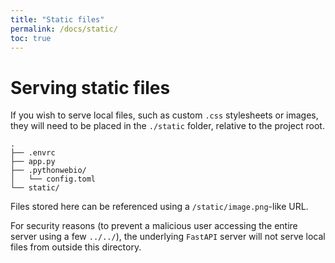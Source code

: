 ```yaml
---
title: "Static files"
permalink: /docs/static/
toc: true
---
```


# Serving static files
If you wish to serve local files, such as custom `.css` stylesheets or images, they will need to be placed in the `./static` folder, relative to the project root.

```
.
├── .envrc
├── app.py
├── .pythonwebio/
│   └── config.toml
└── static/
```

Files stored here can be referenced using a `/static/image.png`-like URL.

For security reasons (to prevent a malicious user accessing the entire server using a few `../../`), the underlying `FastAPI` server will not serve local files from outside this directory.
